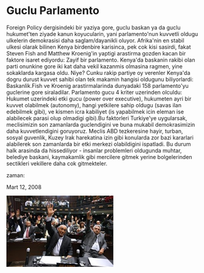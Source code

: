 # Guclu Parlamento
Foreign Policy dergisindeki bir yaziya gore, guclu baskan ya da guclu hukumet'ten ziyade kanun koyucularin, yani parlamento'nun kuvvetli oldugu ulkelerin demokrasisi daha saglam/dayanikli oluyor. Afrika'nin en stabil ulkesi olarak bilinen Kenya birdenbire karisinca, pek cok kisi sasirdi, fakat Steven Fish and Matthew Kroenig'in yaptigi arastirma gozden kacan bir faktore isaret ediyordu: Zayif bir parlamento. Kenya'da baskanin rakibi olan parti onunkine gore iki kat daha vekil kazanmis olmasina ragmen, yine sokaklarda kargasa oldu. Niye? Cunku rakip partiye oy verenler Kenya'da dogru durust kuvvet sahibi olan tek makamin hangisi oldugunu biliyorlardi: Baskanlik.Fish ve Kroenig arastirmalarinda dunyadaki 158 parlamento'yu guclerine gore siraladilar. Parlamento gucu 4 kriter uzerinden olculdu: Hukumet uzerindeki etki gucu (power over executive), hukumeten ayri bir kuvvet olabilmek (autonomy), hangi yetkilere sahip oldugu (savas ilan edebilmek gibi), ve kismen icra kabiliyet (is yapabilmek icin eleman ise alabilecek parasi olup olmadigi gibi).Bu faktorleri Turkiye'ye uygularsak, meclisimizin son zamanlarda guclendigini ve buna mukabil demokrasimizin daha kuvvetlendigini goruyoruz. Meclis ABD tezkeresine hayir, turban, sosyal guvenlik, Kuzey Irak harekatina izin gibi konularda zor bazi kararlari alabilerek son zamanlarda bir etki merkezi olabildigini ispatladi. Bu durum halk arasinda da hissediliyor - insanlar problemleri oldugunda muhtar, belediye baskani, kaymakamlik gibi mercilere gitmek yerine bolgelerinden sectikleri vekillere daha cok gitmekteler.







zaman:

Mart 12, 2008










![](powerhouse_78788660.jpg)
